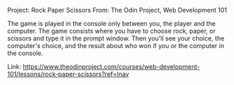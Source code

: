 Project: Rock Paper Scissors 
From: The Odin Project, Web Development 101

The game is played in the console only between you, the player and the computer.
The game consists where you have to choose rock, paper, or scissors and type it
in the prompt window. Then you'll see your choice, the computer's choice, and the 
result about who won if you or the computer in the console. 

Link: https://www.theodinproject.com/courses/web-development-101/lessons/rock-paper-scissors?ref=lnav
